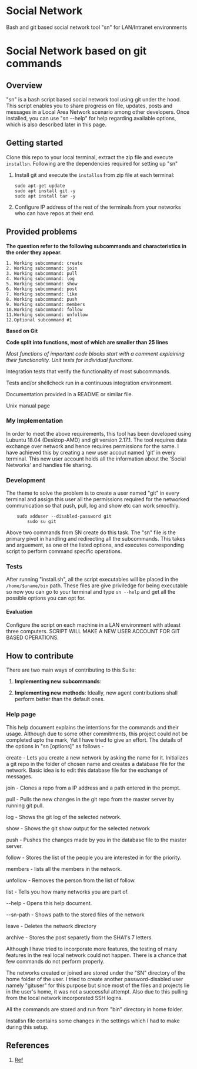 # Social Network
Bash and git based social network tool "sn" for LAN/Intranet environments

# Social Network based on git commands

## Overview
"sn" is a bash script based social network tool using git under the hood. This script enables you to share progress on file, updates, posts and messages in a Local Area Network scenario among other developers. Once installed, you can use "sn --help" for help regarding available options, which is also described later in this page. 

## Getting started
Clone this repo to your local terminal, extract the zip file and execute ```installsn```. Following are the dependencies required for setting up "sn"
1. Install git and execute the ```installsn``` from zip file at each terminal:
    ```
    sudo apt-get update	
	sudo apt install git -y
	sudo apt install tar -y
	```

2. Configure IP address of the rest of the terminals from your networks who can have repos at their end.


## Provided problems 

**The question refer to the following subcommands and characteristics in the order they appear.**

	1. Working subcommand: create
	2. Working subcommand: join
	3. Working subcommand: pull
	4. Working subcommand: log
 	5. Working subcommand: show
	6. Working subcommand: post
	7. Working subcommand: like
	8. Working subcommand: push
	9. Working subcommand: members
	10.Working subcommand: follow
	11.Working subcommand: unfollow
	12.Optional subcommand #1
	
**Based on Git**

**Code split into functions, most of which are smaller than 25 lines**

*Most functions of important code blocks start with a comment explaining their functionality.*
*Unit tests for individual functions.*

Integration tests that verify the functionality of most subcommands.

Tests and/or shellcheck run in a continuous integration environment.

Documentation provided in a README or similar file.

Unix manual page

### My Implementation
In order to meet the above requirements, this tool has been developed using Lubuntu 18.04 (Desktop-AMD) and git version 2.17.1. The tool requires data exchange over network and hence requires permissions for the same. I have achieved this by creating a new user accout named 'git' in every terminal. This new user account holds all the information about the 'Social Networks' and handles file sharing.

### Development
The theme to solve the problem is to create a user named "git" in every terminal and assign this user all the permissions required for the networked communication so that push, pull, log and show etc can work smoothly. 
``` 
	sudo adduser --disabled-password git
    	sudo su git
```
Above two commands from SN create do this task. 
The "sn" file is the primary pivot in handling and redirecting all the subcommands. This takes and arguement, as one of the listed options, and executes corresponding script to perform command specific operations.

### Tests 
After running "install.sh", all the script executables will be placed in the 
```/home/$uname/bin``` path. These files are give priviledge for being executable so now you can go to your terminal and type 
```sn --help``` and get all the possible options you can opt for.

#### Evaluation
Configure the script on each machine in a LAN environment with atleast three computers. SCRIPT WILL MAKE A NEW USER ACCOUNT FOR GIT BASED OPERATIONS.  

## How to contribute
There are two main ways of contributing to this Suite:

1. **Implementing new subcommands**: 

2. **Implementing new methods**: Ideally, new agent contributions shall perform better than the default ones.


### Help page 
This help document explains the intentions for the commands and their usage. Although due to some other commitments, this project could not be completed upto the mark, Yet I have tried to give an effort.
The details of the options in "sn [options]" as follows - 

create - Lets you create a new network by asking the name for it. Initializes a git repo in the folder of chosen name and creates a database file for the network. Basic idea is to edit this database file for the exchange of messages.

join - Clones a repo from a IP address and a path entered in the prompt.

pull - Pulls the new changes in the git repo from the master server by running git pull.

log - Shows the git log of the selected network.

show - Shows the git show output for the selected network 

push - Pushes the changes made by you in the database file to the master server.

follow - Stores the list of the people you are interested in for the priority.

members - lists all the members in the network.

unfollow - Removes the person from the list of follow.

list - Tells you how many networks you are part of.
	        
--help - Opens this help document.

--sn-path - Shows path to the stored files of the network

leave - Deletes the network directory 

archive - Stores the post separetly from the SHA1's 7 letters.
	      
Although I have tried to incorporate more features, the testing of many features in the real local network could not happen. There is a chance that few commands do not perform properly.

The networks created or joined are stored under the "SN" directory of the home folder of the user. I tried to create another password-disabled user namely "gituser" for this purpose but since most of the files and projects lie in the user's home, it was not a successful attempt. Also due to this pulling from the local network incorporated SSH logins.

All the commands are stored and run from "bin" directory in home folder.

Installsn file contains some changes in the settings which I had to make during this setup.



## References
1. [Ref](url)
